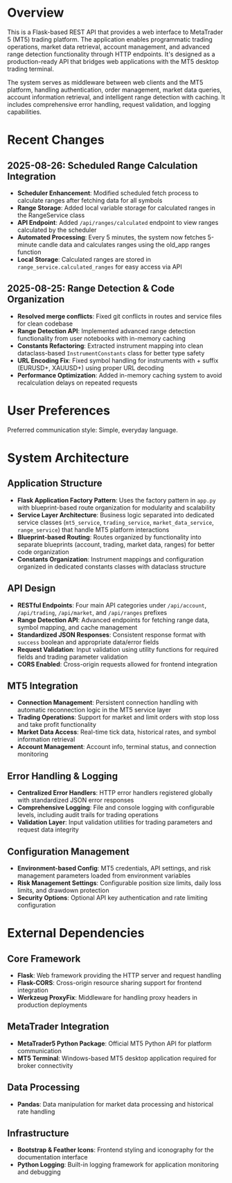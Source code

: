 # Overview

This is a Flask-based REST API that provides a web interface to MetaTrader 5 (MT5) trading platform. The application enables programmatic trading operations, market data retrieval, account management, and advanced range detection functionality through HTTP endpoints. It's designed as a production-ready API that bridges web applications with the MT5 desktop trading terminal.

The system serves as middleware between web clients and the MT5 platform, handling authentication, order management, market data queries, account information retrieval, and intelligent range detection with caching. It includes comprehensive error handling, request validation, and logging capabilities.

# Recent Changes

## 2025-08-26: Scheduled Range Calculation Integration
- **Scheduler Enhancement**: Modified scheduled fetch process to calculate ranges after fetching data for all symbols
- **Range Storage**: Added local variable storage for calculated ranges in the RangeService class
- **API Endpoint**: Added `/api/ranges/calculated` endpoint to view ranges calculated by the scheduler
- **Automated Processing**: Every 5 minutes, the system now fetches 5-minute candle data and calculates ranges using the old_app ranges function
- **Local Storage**: Calculated ranges are stored in `range_service.calculated_ranges` for easy access via API

## 2025-08-25: Range Detection & Code Organization
- **Resolved merge conflicts**: Fixed git conflicts in routes and service files for clean codebase
- **Range Detection API**: Implemented advanced range detection functionality from user notebooks with in-memory caching
- **Constants Refactoring**: Extracted instrument mapping into clean dataclass-based `InstrumentConstants` class for better type safety
- **URL Encoding Fix**: Fixed symbol handling for instruments with + suffix (EURUSD+, XAUUSD+) using proper URL decoding
- **Performance Optimization**: Added in-memory caching system to avoid recalculation delays on repeated requests

# User Preferences

Preferred communication style: Simple, everyday language.

# System Architecture

## Application Structure
- **Flask Application Factory Pattern**: Uses the factory pattern in `app.py` with blueprint-based route organization for modularity and scalability
- **Service Layer Architecture**: Business logic separated into dedicated service classes (`mt5_service`, `trading_service`, `market_data_service`, `range_service`) that handle MT5 platform interactions
- **Blueprint-based Routing**: Routes organized by functionality into separate blueprints (account, trading, market data, ranges) for better code organization
- **Constants Organization**: Instrument mappings and configuration organized in dedicated constants classes with dataclass structure

## API Design
- **RESTful Endpoints**: Four main API categories under `/api/account`, `/api/trading`, `/api/market`, and `/api/ranges` prefixes
- **Range Detection API**: Advanced endpoints for fetching range data, symbol mapping, and cache management
- **Standardized JSON Responses**: Consistent response format with `success` boolean and appropriate data/error fields
- **Request Validation**: Input validation using utility functions for required fields and trading parameter validation
- **CORS Enabled**: Cross-origin requests allowed for frontend integration

## MT5 Integration
- **Connection Management**: Persistent connection handling with automatic reconnection logic in the MT5 service layer
- **Trading Operations**: Support for market and limit orders with stop loss and take profit functionality
- **Market Data Access**: Real-time tick data, historical rates, and symbol information retrieval
- **Account Management**: Account info, terminal status, and connection monitoring

## Error Handling & Logging
- **Centralized Error Handlers**: HTTP error handlers registered globally with standardized JSON error responses
- **Comprehensive Logging**: File and console logging with configurable levels, including audit trails for trading operations
- **Validation Layer**: Input validation utilities for trading parameters and request data integrity

## Configuration Management
- **Environment-based Config**: MT5 credentials, API settings, and risk management parameters loaded from environment variables
- **Risk Management Settings**: Configurable position size limits, daily loss limits, and drawdown protection
- **Security Options**: Optional API key authentication and rate limiting configuration

# External Dependencies

## Core Framework
- **Flask**: Web framework providing the HTTP server and request handling
- **Flask-CORS**: Cross-origin resource sharing support for frontend integration
- **Werkzeug ProxyFix**: Middleware for handling proxy headers in production deployments

## MetaTrader Integration
- **MetaTrader5 Python Package**: Official MT5 Python API for platform communication
- **MT5 Terminal**: Windows-based MT5 desktop application required for broker connectivity

## Data Processing
- **Pandas**: Data manipulation for market data processing and historical rate handling

## Infrastructure
- **Bootstrap & Feather Icons**: Frontend styling and iconography for the documentation interface
- **Python Logging**: Built-in logging framework for application monitoring and debugging